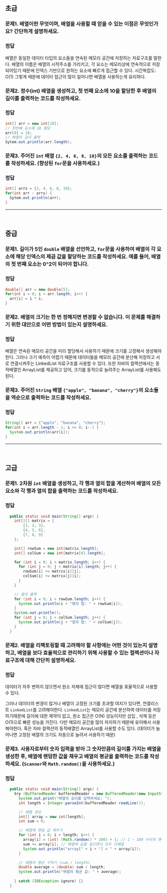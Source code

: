 ## 초급

### 문제1. 배열이란 무엇이며, 배열을 사용할 때 얻을 수 있는 이점은 무엇인가요? 간단하게 설명하세요.

### 정답
배열은 동일한 데이터 타입의 요소들을 연속된 메모리 공간에 저장하는 자료구조를 말한다.
배열의 이름은 배열의 시작주소를 가리키고, 각 요소는 메모리상에 연속적으로 저장되어있기 때문에 인덱스 기반으로 원하는 요소에 빠르게 접근할 수 있다. 시간복잡도: O(1)
그렇게 때문에 데이터 접근이 많이 일어나면 배열을 사용하는게 유리하다.


### 문제2. 정수(int) 배열을 생성하고, 첫 번째 요소에 10을 할당한 후 배열의 길이를 출력하는 코드를 작성하세요.

### 정답
```java
int[] arr = new int[10];
// 첫번째 요소에 10 할당
arr[0] = 10;
// 배열의 길이 출력
Sytem.out.println(arr.length);
```

### 문제3. 주어진 `int` 배열 `{2, 4, 6, 8, 10}`의 모든 요소를 출력하는 코드를 작성하세요. (향상된 `for`문을 사용하세요.)

### 정답
```java
int[] arrs = {2, 4, 6, 8, 10};
for(int arr : arrs) {
  Sytem.out.println(arr);
}
```

----
</br>

## 중급

### 문제1. 길이가 5인 `double` 배열을 선언하고, `for`문을 사용하여 배열의 각 요소에 해당 인덱스의 제곱 값을 할당하는 코드를 작성하세요. 예를 들어, 배열의 첫 번째 요소는 0^2이 되어야 합니다.

### 정답
```java
double[] arr = new double[5];
for(int i = 0; i < arr.length; i++) {
  arr[i] = i * i;
}
```

### 문제2. 배열의 크기는 한 번 정해지면 변경할 수 없습니다. 이 문제를 해결하기 위한 대안으로 어떤 방법이 있는지 설명하세요.

### 정답
배열은 연속된 메모리 공간을 미리 할당해서 사용하기 때문에 크기를 고정해서 생성해야한다.
그러나 크기 예측이 어렵기 때문에 데이터들을 메모리 공간에 분산해 저장하고 서로 연결시켜주는 LinkedList 자료구조를 사용할 수 있다.
또한 자바의 컬렉션에서는 동적배열인 ArrayList를 제공하고 있어, 크기를 동적으로 늘려주는 ArrayList를 사용해도 된다.


### 문제3. 주어진 `String` 배열 `{"apple", "banana", "cherry"}`의 요소들을 역순으로 출력하는 코드를 작성하세요.

### 정답
```java
String[] arr = {"apple", "banana", "cherry"};
for(int i = arr.length - 1; i >= 0; i--) {
  System.out.println(arr[i]);
}
```

----
</br>

## 고급

### 문제1. 2차원 `int` 배열을 생성하고, 각 행과 열의 합을 계산하여 배열의 모든 요소와 각 행과 열의 합을 출력하는 코드를 작성하세요.

### 정답
```java
  public static void main(String[] args) {
    int[][] matrix = {
        {1, 2, 3},
        {4, 5, 6},
        {7, 8, 9}
    };

    int[] rowSum = new int[matrix.length];
    int[] colSum = new int[matrix[0].length];

    for (int i = 0; i < matrix.length; i++) {
      for (int j = 0; j < matrix[i].length; j++) {
        rowSum[i] += matrix[i][j];
        colSum[i] += matrix[j][i];
      }
    }

    // 결과 출력
    for (int i = 0; i < rowSum.length; i++) {
      System.out.println(i + "행의 합: " + rowSum[i]);
    }
    System.out.println();
    for (int j = 0; j < colSum.length; j++) {
      System.out.println(j + "열의 합: " + colSum[j]);
    }
  }
```

### 문제2. 배열을 리팩토링할 때 고려해야 할 사항에는 어떤 것이 있는지 설명하고, 배열을 보다 효율적으로 관리하기 위해 사용할 수 있는 컬렉션이나 자료구조에 대해 간단히 설명하세요.

### 정답
데이터가 자주 변하지 않으면서 원소 자체에 접근이 많다면 배열을 효율적으로 사용할 수 있다.

그러나 데이터의 변경이 많거나 배열이 고정된 크기를 초과할 여지가 있다면, 연결리스트 `LinkedList`를 고려해야한다.
`LinkedList`는 메모리 공간에 분산하여 데이터를 저장하기때문에 길이에 대한 제약이 없고, 원소 접근은 O(N) 성능이지만 삽입 , 삭제 등은 O(1)으로 빠른 성능을 가진다. 다만 메모리 공간을 많이 차지하기 때문에 유이해서 사용해야한다.
혹은 자바 컬렉션의 동적배열인 ArrayList를 사용할 수도 있다. (데이터가 늘어나면 고정된 배열의 크기도 자동으로 늘려서 사용하기 때문)

### 문제3. 사용자로부터 숫자 입력을 받아 그 숫자만큼의 길이를 가지는 배열을 생성한 후, 배열에 랜덤한 값을 채우고 배열의 평균을 출력하는 코드를 작성하세요. (`Scanner`와 `Math.random()`을 사용하세요.)

### 정답
```java
  public static void main(String[] args) {
    try (BufferedReader bufferedReader = new BufferedReader(new InputStreamReader(System.in))) {
      System.out.print("배열의 길이를 입력하세요: ");
      int length = Integer.parseInt(bufferedReader.readLine());

      // 배열 생성
      int[] array = new int[length];
      int sum = 0;

      // 배열에 랜덤 값 채우기
      for (int i = 0; i < length; i++) {
        array[i] = (int) (Math.random() * 100) + 1; // 1 ~ 100 사이의 랜덤 값
        sum += array[i]; // 배열에 값을 넣으면서 모두 더해줌
        System.out.println("array[" + i + "] = " + array[i]);
      }

      // 배열의 평균 구하기 (sum / length)
      double average = (double) sum / length;
      System.out.println("배열의 평균 값: " + average);
      
    } catch (IOException ignore) {}
  }
```